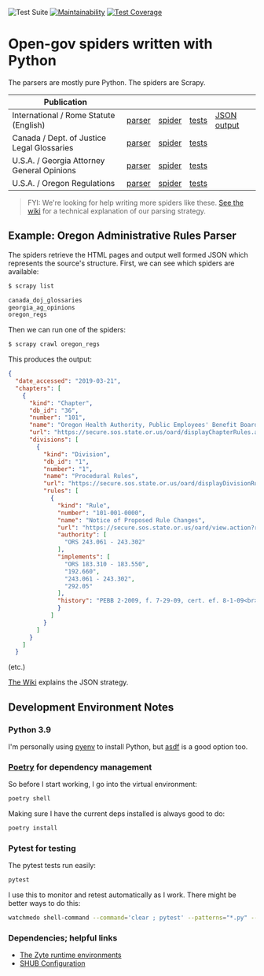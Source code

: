 ![Test Suite](https://github.com/public-law/open-gov-crawlers/workflows/Test%20Suite/badge.svg)
[![Maintainability](https://api.codeclimate.com/v1/badges/6b1458d526c7233e6703/maintainability)](https://codeclimate.com/github/public-law/open-gov-crawlers/maintainability)
[![Test Coverage](https://api.codeclimate.com/v1/badges/6b1458d526c7233e6703/test_coverage)](https://codeclimate.com/github/public-law/open-gov-crawlers/test_coverage)


# Open-gov spiders written with Python

The parsers are mostly pure Python. The spiders are Scrapy.

| Publication |   |   |   | |
| - | - | - | - | - |
| International / Rome Statute (English) | [parser](https://github.com/public-law/open-gov-crawlers/blob/master/public_law/parsers/int/rome_statute.py) | [spider](https://github.com/public-law/open-gov-crawlers/blob/master/public_law/spiders/int/rome_statute.py) | [tests](https://github.com/public-law/open-gov-crawlers/blob/master/test/public_law/parsers/int/rome_statute_test.py) | [JSON output](https://github.com/public-law/datasets/blob/master/Intergovernmental/RomeStatute/RomeStatute.json)
| Canada / Dept. of Justice Legal Glossaries | [parser](https://github.com/public-law/scrapy-spiders/blob/master/public_law/parsers/ca/doj.py) | [spider](https://github.com/public-law/scrapy-spiders/blob/master/public_law/spiders/ca/doj_glossaries.py) | [tests](https://github.com/public-law/scrapy-spiders/blob/master/test/ca/doj_glossaries_test.py) | |
| U.S.A. / Georgia Attorney General Opinions | [parser](https://github.com/public-law/scrapy-spiders/blob/master/public_law/parsers/us/georgia.py) | [spider](https://github.com/public-law/scrapy-spiders/blob/master/public_law/spiders/us/georgia_ag_opinions.py) | [tests](https://github.com/public-law/scrapy-spiders/blob/master/test/us/ga_parsers_test.py) | |
| U.S.A. / Oregon Regulations | [parser](https://github.com/public-law/scrapy-spiders/blob/master/public_law/parsers/us/oregon.py) | [spider](https://github.com/public-law/scrapy-spiders/blob/master/public_law/spiders/us/oregon_regs.py) | [tests](https://github.com/public-law/scrapy-spiders/blob/master/test/us/oar_parsers_test.py) | |

> FYI: We're looking for help writing more spiders like these. [See the wiki](https://github.com/public-law/open-gov-crawlers/wiki) for a technical explanation
> of our parsing strategy.


## Example: Oregon Administrative Rules Parser
The spiders retrieve the HTML pages and output well formed JSON which represents the source's structure.
First, we can see which spiders are available:

```bash
$ scrapy list

canada_doj_glossaries
georgia_ag_opinions
oregon_regs
```

Then we can run one of the spiders:

```bash
$ scrapy crawl oregon_regs
```

This produces the output:

```json
{
  "date_accessed": "2019-03-21",
  "chapters": [
    {
      "kind": "Chapter",
      "db_id": "36",
      "number": "101",
      "name": "Oregon Health Authority, Public Employees' Benefit Board",
      "url": "https://secure.sos.state.or.us/oard/displayChapterRules.action?selectedChapter=36",
      "divisions": [
        {
          "kind": "Division",
          "db_id": "1",
          "number": "1",
          "name": "Procedural Rules",
          "url": "https://secure.sos.state.or.us/oard/displayDivisionRules.action?selectedDivision=1",
          "rules": [
            {
              "kind": "Rule",
              "number": "101-001-0000",
              "name": "Notice of Proposed Rule Changes",
              "url": "https://secure.sos.state.or.us/oard/view.action?ruleNumber=101-001-0000",
              "authority": [
                "ORS 243.061 - 243.302"
              ],
              "implements": [
                "ORS 183.310 - 183.550",
                "192.660",
                "243.061 - 243.302",
                "292.05"
              ],
              "history": "PEBB 2-2009, f. 7-29-09, cert. ef. 8-1-09<br>PEBB 1-2009(Temp), f. &amp; cert. ef. 2-24-09 thru 8-22-09<br>PEBB 1-2004, f. &amp; cert. ef. 7-2-04<br>PEBB 1-1999, f. 12-8-99, cert. ef. 1-1-00",
              }
            ]
          }
        ]
      }
    ]
  }
```
(etc.)

[The Wiki](https://github.com/public-law/open-gov-crawlers/wiki) explains the JSON strategy.


Development Environment Notes
-----------------------------

### Python 3.9

I'm personally using
[pyenv](https://github.com/pyenv/pyenv) to install Python, but
[asdf](https://asdf-vm.com/#/) is a good option too.


### [Poetry](https://python-poetry.org/) for dependency management

So before I start working, I go into the virtual environment:

```bash
poetry shell
```

Making sure I have the current deps installed is always good to do:

```bash
poetry install
```

### Pytest for testing

The pytest tests run easily:

```bash
pytest
```

I use this to monitor and retest automatically as I work. There might be better ways
to do this:

```bash
watchmedo shell-command --command='clear ; pytest' --patterns="*.py" --recursive .
```

### Dependencies; helpful links

* [The Zyte runtime environments](https://github.com/scrapinghub/scrapinghub-stack-scrapy)
* [SHUB Configuration](https://shub.readthedocs.io/en/stable/configuration.html)
